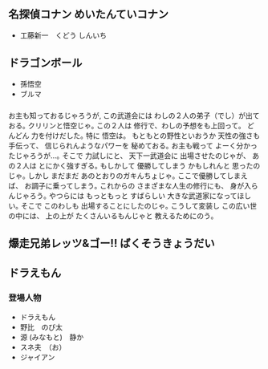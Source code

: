 ## 名探偵コナン めいたんていコナン
* 工藤新一　くどう しんいち

## ドラゴンボール
* 孫悟空
* ブルマ
### 
お主も知っておるじゃろうが, 
この武道会には
わしの２人の弟子（でし）が出ておる｡
クリリンと悟空じゃ｡
この２人は
修行で、わしの予想をも上回って。
どんどん 力を付けだした｡
特に 悟空は。
もともとの野性といおうか
天性の強さも手伝って、
信じられんようなパワーを
秘めておる｡
お主も戦って
よーく分かったじゃろうが…｡
そこで 力試しにと、
天下一武道会に
出場させたのじゃが、
あの２人は とにかく強すぎる｡
もしかして 優勝してしまう
かもしれんと 思ったのじゃ｡
しかし まだまだ
あのとおりのガキんちょじゃ｡
ここで優勝してしまえば、
お調子に乗ってしまう｡
これからの
さまざまな人生の修行にも、
身が入らんじゃろう｡
やつらには もっともっと
すばらしい
大きな武道家になってほしい｡
そこで このわしも
出場することにしたのじゃ｡
こうして変装し
この広い世の中には、
上の上が たくさんいるもんじゃと
教えるためにのう｡
## 爆走兄弟レッツ&ゴー!! ばくそうきょうだい

## ドラえもん
### 登場人物
* ドラえもん
* 野比　のび太
* 源 (みなもと)　静か
* スネ夫　（お）
* ジャイアン